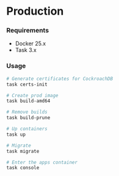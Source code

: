 # Production

### Requirements

- Docker 25.x
- Task 3.x

### Usage

```bash
# Generate certificates for CockroachDB
task certs-init

# Create prod image
task build-amd64

# Remove builds
task build-prune

# Up containers
task up

# Migrate
task migrate

# Enter the apps container
task console
```
